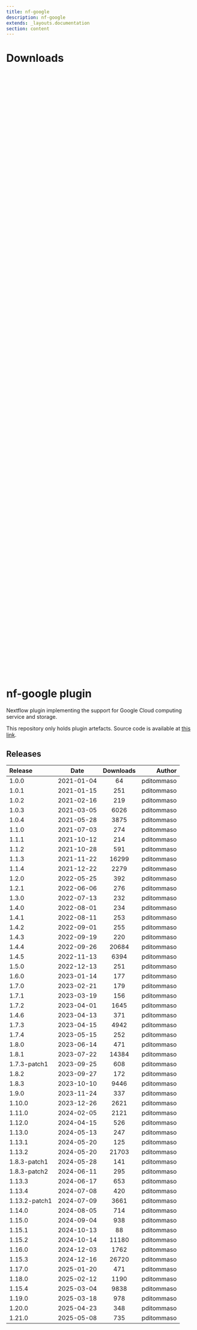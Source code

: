 ```yaml
---
title: nf-google
description: nf-google
extends: _layouts.documentation
section: content
---
```


# Downloads

<div style="position: relative; height:40vh; width:80vw">
    <canvas id="releases"></canvas>
</div>
<script type="module" src="nf-plugin-stats/docs/nf-google/nf-google.js"></script>

# nf-google plugin 

Nextflow plugin implementing the support for Google Cloud computing service and storage. 

This repository only holds plugin artefacts. Source code is available at [this link](https://github.com/nextflow-io/nextflow/tree/master/plugins/nf-google). 


## Releases

| Release                               |                       Date                       |                   Downloads                    |                           Author |
| :------------ |:------------------------------------------------:|:----------------------------------------------:|---------------------------------:|
 |  1.0.0                                               | 2021-01-04                                          | 64                                                 | pditommaso                                         |
 |  1.0.1                                               | 2021-01-15                                          | 251                                                | pditommaso                                         |
 |  1.0.2                                               | 2021-02-16                                          | 219                                                | pditommaso                                         |
 |  1.0.3                                               | 2021-03-05                                          | 6026                                               | pditommaso                                         |
 |  1.0.4                                               | 2021-05-28                                          | 3875                                               | pditommaso                                         |
 |  1.1.0                                               | 2021-07-03                                          | 274                                                | pditommaso                                         |
 |  1.1.1                                               | 2021-10-12                                          | 214                                                | pditommaso                                         |
 |  1.1.2                                               | 2021-10-28                                          | 591                                                | pditommaso                                         |
 |  1.1.3                                               | 2021-11-22                                          | 16299                                              | pditommaso                                         |
 |  1.1.4                                               | 2021-12-22                                          | 2279                                               | pditommaso                                         |
 |  1.2.0                                               | 2022-05-25                                          | 392                                                | pditommaso                                         |
 |  1.2.1                                               | 2022-06-06                                          | 276                                                | pditommaso                                         |
 |  1.3.0                                               | 2022-07-13                                          | 232                                                | pditommaso                                         |
 |  1.4.0                                               | 2022-08-01                                          | 234                                                | pditommaso                                         |
 |  1.4.1                                               | 2022-08-11                                          | 253                                                | pditommaso                                         |
 |  1.4.2                                               | 2022-09-01                                          | 255                                                | pditommaso                                         |
 |  1.4.3                                               | 2022-09-19                                          | 220                                                | pditommaso                                         |
 |  1.4.4                                               | 2022-09-26                                          | 20684                                              | pditommaso                                         |
 |  1.4.5                                               | 2022-11-13                                          | 6394                                               | pditommaso                                         |
 |  1.5.0                                               | 2022-12-13                                          | 251                                                | pditommaso                                         |
 |  1.6.0                                               | 2023-01-14                                          | 177                                                | pditommaso                                         |
 |  1.7.0                                               | 2023-02-21                                          | 179                                                | pditommaso                                         |
 |  1.7.1                                               | 2023-03-19                                          | 156                                                | pditommaso                                         |
 |  1.7.2                                               | 2023-04-01                                          | 1645                                               | pditommaso                                         |
 |  1.4.6                                               | 2023-04-13                                          | 371                                                | pditommaso                                         |
 |  1.7.3                                               | 2023-04-15                                          | 4942                                               | pditommaso                                         |
 |  1.7.4                                               | 2023-05-15                                          | 252                                                | pditommaso                                         |
 |  1.8.0                                               | 2023-06-14                                          | 471                                                | pditommaso                                         |
 |  1.8.1                                               | 2023-07-22                                          | 14384                                              | pditommaso                                         |
 |  1.7.3-patch1                                        | 2023-09-25                                          | 608                                                | pditommaso                                         |
 |  1.8.2                                               | 2023-09-27                                          | 172                                                | pditommaso                                         |
 |  1.8.3                                               | 2023-10-10                                          | 9446                                               | pditommaso                                         |
 |  1.9.0                                               | 2023-11-24                                          | 337                                                | pditommaso                                         |
 |  1.10.0                                              | 2023-12-26                                          | 2621                                               | pditommaso                                         |
 |  1.11.0                                              | 2024-02-05                                          | 2121                                               | pditommaso                                         |
 |  1.12.0                                              | 2024-04-15                                          | 526                                                | pditommaso                                         |
 |  1.13.0                                              | 2024-05-13                                          | 247                                                | pditommaso                                         |
 |  1.13.1                                              | 2024-05-20                                          | 125                                                | pditommaso                                         |
 |  1.13.2                                              | 2024-05-20                                          | 21703                                              | pditommaso                                         |
 |  1.8.3-patch1                                        | 2024-05-28                                          | 141                                                | pditommaso                                         |
 |  1.8.3-patch2                                        | 2024-06-11                                          | 295                                                | pditommaso                                         |
 |  1.13.3                                              | 2024-06-17                                          | 653                                                | pditommaso                                         |
 |  1.13.4                                              | 2024-07-08                                          | 420                                                | pditommaso                                         |
 |  1.13.2-patch1                                       | 2024-07-09                                          | 3661                                               | pditommaso                                         |
 |  1.14.0                                              | 2024-08-05                                          | 714                                                | pditommaso                                         |
 |  1.15.0                                              | 2024-09-04                                          | 938                                                | pditommaso                                         |
 |  1.15.1                                              | 2024-10-13                                          | 88                                                 | pditommaso                                         |
 |  1.15.2                                              | 2024-10-14                                          | 11180                                              | pditommaso                                         |
 |  1.16.0                                              | 2024-12-03                                          | 1762                                               | pditommaso                                         |
 |  1.15.3                                              | 2024-12-16                                          | 26720                                              | pditommaso                                         |
 |  1.17.0                                              | 2025-01-20                                          | 471                                                | pditommaso                                         |
 |  1.18.0                                              | 2025-02-12                                          | 1190                                               | pditommaso                                         |
 |  1.15.4                                              | 2025-03-04                                          | 9838                                               | pditommaso                                         |
 |  1.19.0                                              | 2025-03-18                                          | 978                                                | pditommaso                                         |
 |  1.20.0                                              | 2025-04-23                                          | 348                                                | pditommaso                                         |
 |  1.21.0                                              | 2025-05-08                                          | 735                                                | pditommaso                                         |
